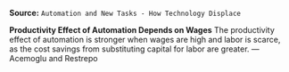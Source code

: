 **Source:** `Automation and New Tasks - How Technology Displace`

**Productivity Effect of Automation Depends on Wages**
The productivity effect of automation is stronger when wages are high and labor is scarce, as the cost savings from substituting capital for labor are greater. — Acemoglu and Restrepo
